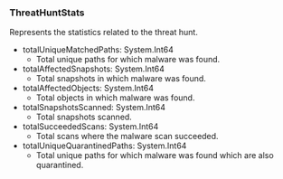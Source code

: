 ### ThreatHuntStats
Represents the statistics related to the threat hunt.

- totalUniqueMatchedPaths: System.Int64
  - Total unique paths for which malware was found.
- totalAffectedSnapshots: System.Int64
  - Total snapshots in which malware was found.
- totalAffectedObjects: System.Int64
  - Total objects in which malware was found.
- totalSnapshotsScanned: System.Int64
  - Total snapshots scanned.
- totalSucceededScans: System.Int64
  - Total scans where the malware scan succeeded.
- totalUniqueQuarantinedPaths: System.Int64
  - Total unique paths for which malware was found which are also quarantined.
